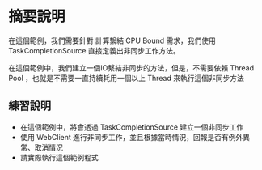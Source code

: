 # 摘要說明

在這個範例，我們需要針對 計算繫結 CPU Bound 需求，我們使用 TaskCompletionSource 直接定義出非同步工作方法。 

在這個範例中，我們建立一個IO繫結非同步的方法，但是，不需要依賴 Thread Pool ，也就是不需要一直持續耗用一個以上 Thread 來執行這個非同步方法

## 練習說明

* 在這個範例中，將會透過 TaskCompletionSource 建立一個非同步工作
* 使用 WebClient 進行非同步工作，並且根據當時情況，回報是否有例外異常、取消情況
* 請實際執行這個範例程式
  